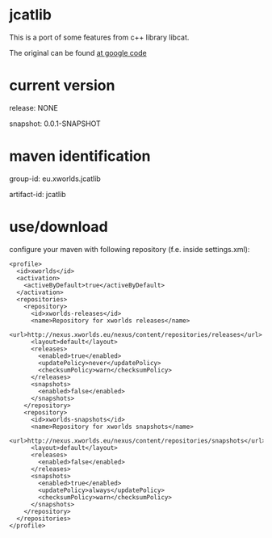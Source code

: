 # jcatlib
This is a port of some features from c++ library libcat.

The original can be found [at google code](https://code.google.com/archive/p/libcatid/source)

# current version
release: NONE

snapshot: 0.0.1-SNAPSHOT

# maven identification
group-id: eu.xworlds.jcatlib

artifact-id: jcatlib

# use/download
configure your maven with following repository (f.e. inside settings.xml):

    <profile>
      <id>xworlds</id>
      <activation>
        <activeByDefault>true</activeByDefault>
      </activation>
      <repositories>
        <repository>
          <id>xworlds-releases</id>
          <name>Repository for xworlds releases</name>
          <url>http://nexus.xworlds.eu/nexus/content/repositories/releases</url>
          <layout>default</layout>
          <releases>
            <enabled>true</enabled>
            <updatePolicy>never</updatePolicy>
            <checksumPolicy>warn</checksumPolicy>
          </releases>
          <snapshots>
            <enabled>false</enabled>
          </snapshots>
        </repository>
        <repository>
          <id>xworlds-snapshots</id>
          <name>Repository for xworlds snapshots</name>
          <url>http://nexus.xworlds.eu/nexus/content/repositories/snapshots</url>
          <layout>default</layout>
          <releases>
            <enabled>false</enabled>
          </releases>
          <snapshots>
            <enabled>true</enabled>
            <updatePolicy>always</updatePolicy>
            <checksumPolicy>warn</checksumPolicy>
          </snapshots>
        </repository>
      </repositories>
    </profile>
